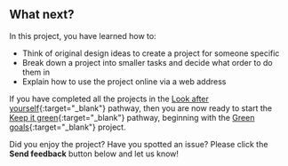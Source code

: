 ## What next?

In this project, you have learned how to:
+ Think of original design ideas to create a project for someone specific
+ Break down a project into smaller tasks and decide what order to do them in
+ Explain how to use the project online via a web address

If you have completed all the projects in the [Look after yourself](https://projects.raspberrypi.org/en/pathways/look-after-yourself){:target="_blank"} pathway, then you are now ready to start the [Keep it green](https://projects.raspberrypi.org/en/pathways/protect-our-planet){:target="_blank"} pathway, beginning with the [Green goals](https://learning-admin.raspberrypi.org/en/projects/green-goals){:target="_blank"} project.

Did you enjoy the project? Have you spotted an issue? Please click the **Send feedback** button below and let us know!
